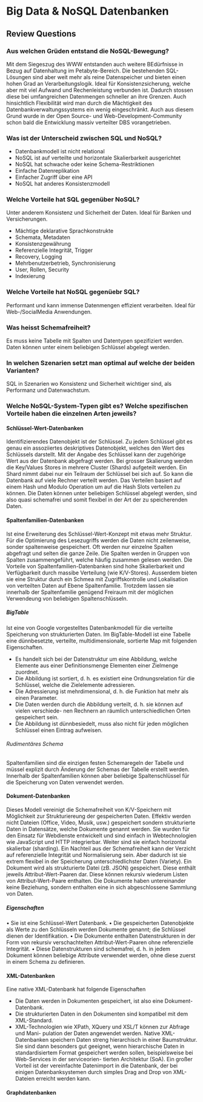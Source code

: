 # Big Data & NoSQL Datenbanken
## Review Questions
### Aus welchen Grüden entstand die NoSQL-Bewegung?
Mit dem Siegeszug des WWW entstanden auch weitere BEdürfnisse in Bezug auf Datenhaltung im Petabyte-Bereich. Die bestehenden SQL-Lösungen sind aber weit mehr als reine Datenspeicher und bieten einen hohen Grad an Verarbeitungslogik. Ideal für Konsistenzsicherung, welche aber mit viel Aufwand und Rechenleistung verbunden ist. Dadurch stossen diese bei umfangreichen Datenmengen schneller an ihre Grenzen. Auch hinsichtlich Flexibilität wird man durch die Mächtigkeit des Datenbankverwaltungssystems ein wenig eingeschränkt. Auch aus diesem Grund wurde in der Open Source- und Web-Development-Community schon bald die Entwicklung massiv verteilter DBS vorangetrieben.
### Was ist der Unterscheid zwischen SQL und NoSQL?
* Datenbankmodell ist nicht relational
* NoSQL ist auf verteilte und horizontale Skalierbarkeit ausgerichtet
* NoSQL hat schwache oder keine Schema-Restriktionen
* Einfache Datenreplikation
* Einfacher Zugriff über eine API
* NoSQL hat anderes Konsistenzmodell
### Welche Vorteile hat SQL gegenüber NoSQL?
Unter anderem Konsistenz und Sicherheit der Daten. Ideal für Banken und Versicherungen.
* Mächtige deklarative Sprachkonstrukte
* Schemata, Metadaten
* Konsistenzgewährung
* Referenzielle Integrität, Trigger
* Recovery, Logging
* Mehrbenutzerbetrieb, Synchronisierung
* User, Rollen, Security
* Indexierung
### Welche Vorteile hat NoSQL gegenüebr SQL?
Performant und kann immense Datenmengen effizient verarbeiten. Ideal für Web-/SocialMedia Anwendungen.
### Was heisst Schemafreiheit?
Es muss keine Tabelle mit Spalten und Datentypen spezifiziert werden. Daten können unter einem beliebigen Schlüssel abgelegt werden.
### In welchen Szenarien setzt man optimal auf welche der beiden Varianten?
SQL in Szenarien wo Konsistenz und Sicherheit wichtiger sind, als Performanz und Datenwachstum.
### Welche NoSQL-System-Typen gibt es? Welche spezifischen Vorteile haben die einzelnen Arten jeweils?
#### Schlüssel-Wert-Datenbanken
Identifizierendes Datenobjekt ist der Schlüssel. Zu jedem Schlüssel gibt es genau ein assoziiertes deskriptives Datenobjekt, welches den Wert des Schlüssels darstellt. Mit der Angabe des Schlüssel kann der zugehörige Wert aus der Datenbank abgefragt werden.
Bei grosser Skalierung werden die Key/Values Stores in mehrere Cluster (Shards) aufgeteilt werden. Ein Shard nimmt dabei nur ein Teilraum der Schlüssel bei sich auf. So kann die Datenbank auf viele Rechner verteilt werden. Das Verteilen basiert auf einem Hash und Modulo Operation um auf die Hash Slots verteilen zu können.
Die Daten können unter beliebigen Schlüssel abgelegt werden, sind also quasi schemafrei und somit flexibel in der Art der zu speicherenden Daten.
#### Spaltenfamilien-Datenbanken
Ist eine Erweiterung des Schlüssel-Wert-Konzept mit etwas mehr Struktur. Für die Optimierung des Lesezugriffs werden die Daten nicht zeilenweise, sonder spaltenweise gespeichert. Oft werden nur einzelne Spalten abgefragt und selten die ganze Zeile. Die Spalten werden in Gruppen von Spalten zusammengeführt, welche häufig zusammen gelesen werden. Die Vorteile von Spaltenfamilien-Datenbanken sind hohe Skalierbarkeit und Verfügbarkeit durch massibe Verteilung (wie K/V-Stores). Ausserdem bieten sie eine Struktur durch ein Schmea mit Zugriffskontrolle und Lokalisation von verteilten Daten auf Ebene Spaltenfamilie. Trotzdem lassen sie innerhalb der Spaltenfamilie genügend Freiraum mit der möglichen Verwendeung von beliebigen Spaltenschlüsseln.
##### BigTable
Ist eine von Google vorgestelltes Datenbankmodell für die verteilte Speicherung von strukturierten Daten. Im BigTable-Modell ist eine Tabelle eine dünnbesetzte, verteilte, multidimensionale, sortierte Map mit folgenden Eigenschaften.
* Es handelt sich bei der Datenstruktur um eine Abbildung, welche Elemente aus einer Definitionsmenge Elementen einer Zielmenge zuordnet.
* Die Abbildung ist sortiert, d. h. es existiert eine Ordnungsrelation für die Schlüssel, welche die Zielelemente adressieren.
* Die Adressierung ist mehrdimensional, d. h. die Funktion hat mehr als einen Parameter.
* Die Daten werden durch die Abbildung verteilt, d. h. sie können auf vielen verschiede-
nen Rechnern an räumlich unterschiedlichen Orten gespeichert sein.
* Die Abbildung ist dünnbesiedelt, muss also nicht für jeden möglichen Schlüssel einen
Eintrag aufweisen.
###### Rudimentäres Schema
Spaltenfamilien sind die einzigen festen Schemaregeln der Tabelle und müssel explizit durch Änderung der Schemas der Tabelle erstellt werden. Innerhalb der Spaltenfamilien können aber beliebige Spaltenschlüssel für die Speicherung von Daten verwendet werden.
#### Dokument-Datenbanken
Dieses Modell vereinigt die Schemafreiheit von K/V-Speichern mit Möglichkeit zur Strukturiereung der gespeicherten Daten. Effektiv werden nicht Dateien (Office, Video, Musik, usw.) gespeichert sondern strukturierte Daten in Datensätze, welche Dokumente genannt werden. Sie wurden für den Einsatz für Webdienste entwickelt und sind einfach in Webtechnologien wie JavaScript und HTTP integrierbar. Weiter sind sie einfach horizontal skalierbar (sharding). Ein Nachteil aus der Schemafreiheit kann der Verzicht auf referenzielle Integrität und Normalisierung sein. Aber dadurch ist sie extrem flexibel in der Speicherung unterschiedlichster Daten (Variety).
Ein Dokument wird als strukturierte Datei (zB. JSON) gespeichert. Diese enthält jeweils Attribut-Wert-Paaren dar. Diese können rekursiv wiederum Listen von Attribut-Wert-Paare enthalten. Die Dokumente haben untereinander keine Beziehung, sondern enthalten eine in sich abgeschlossene Sammlung von Daten.
##### Eigenschaften
• Sie ist eine Schlüssel-Wert Datenbank.
• Die gespeicherten Datenobjekte als Werte zu den Schlüsseln werden Dokumente
genannt; die Schlüssel dienen der Identifikation.
• Die Dokumente enthalten Datenstrukturen in der Form von rekursiv verschachtelten
Attribut-Wert-Paaren ohne referenzielle Integrität.
• Diese Datenstrukturen sind schemafrei, d. h. in jedem Dokument können beliebige
Attribute verwendet werden, ohne diese zuerst in einem Schema zu definieren.
#### XML-Datenbanken
Eine native XML-Datenbank hat folgende Eigenschaften
* Die Daten werden in Dokumenten gespeichert, ist also eine Dokument-Datenbank.
* Die strukturierten Daten in den Dokumenten sind kompatibel mit dem XML-Standard.
* XML-Technologien wie XPath, XQuery und XSL/T können zur Abfrage und Mani-
pulation der Daten angewendet werden.
Native XML-Datenbanken speichern Daten streng hierarchisch in einer Baumstruktur. Sie sind dann besonders gut geeignet, wenn hierarchische Daten in standardisiertem Format gespeichert werden sollen, beispielsweise bei Web-Services in der serviceorien- tierten Architektur (SoA). Ein großer Vorteil ist der vereinfachte Datenimport in die Datenbank, der bei einigen Datenbanksystemen durch simples Drag and Drop von XML-Dateien erreicht werden kann. 
#### Graphdatenbanken
